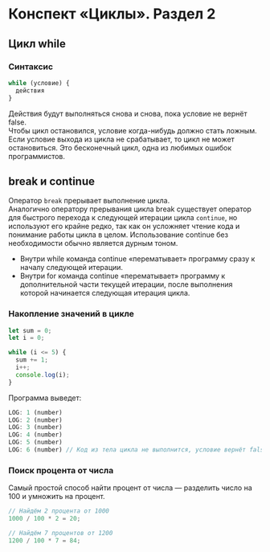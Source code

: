 # Конспект «Циклы». Раздел 2
## Цикл while
### Синтаксис
```js
while (условие) {
  действия
}
```
Действия будут выполняться снова и снова, пока условие не вернёт false.  
Чтобы цикл остановился, условие когда-нибудь должно стать ложным. Если условие выхода из цикла не срабатывает, то цикл не может остановиться. Это бесконечный цикл, одна из любимых ошибок программистов.
## break и continue  
Оператор `break` прерывает выполнение цикла.  
Аналогично оператору прерывания цикла break существует оператор для быстрого перехода к следующей итерации цикла `continue`, но используют его крайне редко, так как он усложняет чтение кода и понимание работы цикла в целом. Использование continue без необходимости обычно является дурным тоном.
* 	Внутри while команда continue «перематывает» программу сразу к началу следующей итерации.
* 	Внутри for команда continue «перематывает» программу к дополнительной части текущей итерации, после выполнения которой начинается следующая итерация цикла.  

### Накопление значений в цикле
```js
let sum = 0;
let i = 0;

while (i <= 5) {
  sum += 1;
  i++;
  console.log(i);
}
```
Программа выведет:
```js
LOG: 1 (number)
LOG: 2 (number)
LOG: 3 (number)
LOG: 4 (number)
LOG: 5 (number)
LOG: 6 (number) // Код из тела цикла не выполнится, условие вернёт false
```
### Поиск процента от числа
Самый простой способ найти процент от числа — разделить число на 100 и умножить на процент.

```js 
// Найдём 2 процента от 1000
1000 / 100 * 2 = 20;

// Найдём 7 процентов от 1200
1200 / 100 * 7 = 84;

